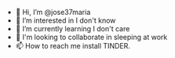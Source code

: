 - 👋 Hi, I’m @jose37maria
- 👀 I’m interested in I don't know
- 🌱 I’m currently learning  I don't care
- 💞️ I'm looking to collaborate in sleeping at work
- 📫 How to reach me install TINDER.

<!---
jose37maria/jose37maria is a ✨ special ✨ repository because its `README.md` (this file) appears on your GitHub profile.
You can click the Preview link to take a look at your changes.
--->
